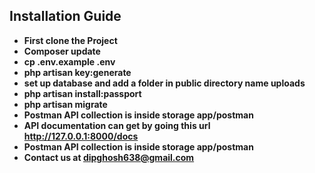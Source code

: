 
## Installation Guide
- **First clone the Project**
- **Composer update**
- **cp .env.example .env**
- **php artisan key:generate**
- **set up database and add a folder in public directory name uploads**
- **php artisan install:passport**
- **php artisan migrate**
- **Postman API collection is inside storage app/postman**
- **API documentation can get by going this url http://127.0.0.1:8000/docs**
- **Postman API collection is inside storage app/postman**
- **Contact us at dipghosh638@gmail.com**

